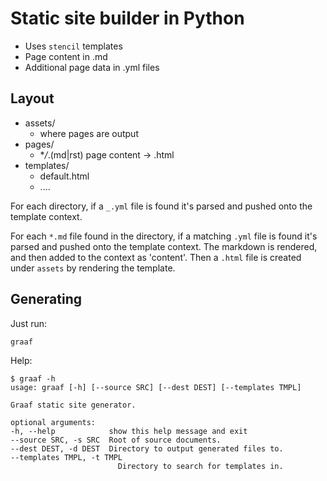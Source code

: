 # Static site builder in Python

- Uses `stencil` templates
- Page content in .md
- Additional page data in .yml files

## Layout

- assets/
  - where pages are output
- pages/
  - \**/*.(md|rst) page content -> .html
- templates/
  - default.html
  - ....

For each directory, if a `_.yml` file is found it's parsed and pushed onto the template context.

For each `*.md` file found in the directory, if a matching `.yml` file is found it's parsed and pushed onto the template context.
The markdown is rendered, and then added to the context as 'content'.
Then a `.html` file is created under ``assets`` by rendering the template.


## Generating

Just run:

    graaf

Help:

    $ graaf -h
    usage: graaf [-h] [--source SRC] [--dest DEST] [--templates TMPL]

    Graaf static site generator.

    optional arguments:
    -h, --help            show this help message and exit
    --source SRC, -s SRC  Root of source documents.
    --dest DEST, -d DEST  Directory to output generated files to.
    --templates TMPL, -t TMPL
                            Directory to search for templates in.

